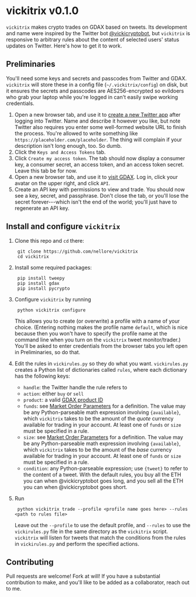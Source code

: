 # vickitrix v0.1.0

`vickitrix` makes crypto trades on GDAX based on tweets. Its development and name were inspired by the Twitter bot [@vickicryptobot](https://twitter.com/vickicryptobot), but `vickitrix` is responsive to arbitrary rules about the content of selected users' status updates on Twitter. Here's how to get it to work.

## Preliminaries

You'll need some keys and secrets and passcodes from Twitter and GDAX. `vickitrix` will store these in a config file (`~/.vickitrix/config`) on disk, but it ensures the secrets and passcodes are AES256-encrypted so evildoers who grab your laptop while you're logged in can't easily swipe working credentials.

1. Open a new browser tab, and use it to [create a new Twitter app](https://apps.twitter.com/) after logging into Twitter. Name and describe it however you like, but note Twitter also requires you enter some well-formed website URL to finish the process. You're allowed to write something like `https://placeholder.com/placeholder`. The thing will complain if your description isn't long enough, too. So dumb.
2. Click the `Keys and Access Tokens` tab.
3. Click `Create my access token`. The tab should now display a consumer key, a consumer secret, an access token, and an access token secret. Leave this tab be for now.
4. Open a new browser tab, and use it to [visit GDAX](https://gdax.com). Log in, click your avatar on the upper right, and click `API`.
5. Create an API key with permissions to view and trade. You should now see a key, secret, and passphrase. Don't close the tab, or you'll lose the secret forever---which isn't the end of the world; you'll just have to regenerate an API key.

## Install and configure `vickitrix`
1. Clone this repo and `cd` there:
        
        git clone https://github.com/nellore/vickitrix
        cd vickitrix
2. Install some required packages:

        pip install tweepy
        pip install gdax
        pip install pycrypto
3. Configure `vickitrix` by running

        python vickitrix configure
        
    This allows you to create (or overwrite) a profile with a name of your choice. (Entering nothing makes the profile name `default`, which is nice because then you won't have to specify the profile name at the command line when you turn on the `vickitrix` tweet monitor/trader.) You'll be asked to enter credentials from the browser tabs you left open in Preliminaries, so do that.
4. Edit the rules in `vickirules.py` so they do what you want. `vickirules.py` creates a Python list of dictionaries called `rules`, where each dictionary has the following keys:
    * `handle`: the Twitter handle the rule refers to
    * `action`: either `buy` or `sell`
    * `product`: a valid [GDAX product ID](https://docs.gdax.com/#products)
    * `funds`: see [Market Order Parameters](https://docs.gdax.com/#place-a-new-order) for a definition. The value may be any Python-parseable math expression involving `{available}`, which `vickitrix` takes to be the amount of the _quote_ currency available for trading in your account. At least one of `funds` or `size` must be specified in a rule.
    * `size`: see [Market Order Parameters](https://docs.gdax.com/#place-a-new-order) for a definition. The value may be any Python-parseable math expression involving `{available}`, which `vickitrix` takes to be the amount of the _base_ currency available for trading in your account. At least one of `funds` or `size` must be specified in a rule.
    * `condition`: any Python-parseable expression; use `{tweet}` to refer to the content of a tweet.
With the default rules, you buy all the ETH you can when @vickicryptobot goes long, and you sell all the ETH you can when @vickicryptobot goes short.
5. Run
        
        python vickitrix trade --profile <profile name goes here> --rules <path to rules file>
        
   Leave out the `--profile` to use the default profile, and `--rules` to use the `vickirules.py` file in the same directory as the `vickitrix` script. `vickitrix` will listen for tweets that match the conditions from the rules in `vickirules.py` and perform the specified actions.

## Contributing

Pull requests are welcome! Fork at will! If you have a substantial contribution to make, and you'll like to be added as a collaborator, reach out to me.
